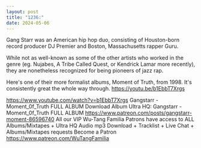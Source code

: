 ```yaml
---
layout: post
title: "1236:"
date: 2024-05-06
---
```


Gang Starr was an American hip hop duo, consisting of Houston-born record producer DJ Premier and Boston, Massachusetts rapper Guru. 

While not as well-known as some of the other artists who worked in the genre (eg. Nujabes, A Tribe Called Quest, or Kendrick Lamar more recently), they are nonetheless recognized for being pioneers of jazz rap. 

Here's one of their more formalist albums, Moment of Truth, from 1998. It's consistently great the whole way through.
https://youtu.be/b1EbbT7Xrgs

https://www.youtube.com/watch?v=b1EbbT7Xrgs
Gangstarr - Moment_0f_Truth FULL ALBUM
Download Album Ultra HQ: Gangstarr - Moment_0f_Truth FULL ALBUM https://www.patreon.com/posts/gangstarr-moment-86596740
All our VIP Wu-Tang Familia Patrons have access to ALL Albums/Mixtapes + Ultra HQ Audio mp3 Download + Tracklist + Live Chat + Albums/Mixtapes requests
Become a Patron https://www.patreon.com/WuTangFamilia
